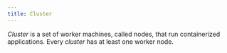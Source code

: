```yaml
---
title: Cluster
---
```


*Cluster* is a set of worker machines, called nodes, that run containerized applications. Every *cluster* has at least one worker node. 